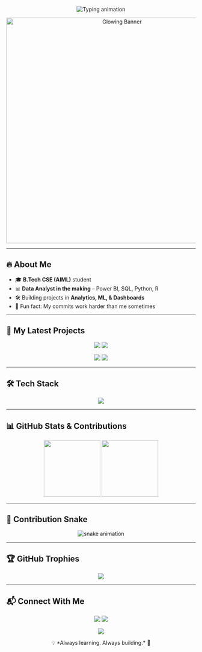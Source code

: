 <p align="center">
  <img src="https://readme-typing-svg.vercel.app?font=Fira+Code&size=28&duration=2800&pause=1000&center=true&width=800&lines=Hey+there!+I'm+Rads+👋;Data+Enthusiast+%7C+Dashboard+Wizard+%7C+Code+Explorer;Turning+Data+into+Decisions+📊;Building+Cool+Projects+🚀" alt="Typing animation" />
</p>

<p align="center">
  <img src="https://media.giphy.com/media/3oriO0OEd9QIDdllqo/giphy.gif" width="600" alt="Glowing Banner">
</p>

---

## 🔥 About Me
- 🎓 **B.Tech CSE (AIML)** student  
- 📊 **Data Analyst in the making** – Power BI, SQL, Python, R  
- 🛠 Building projects in **Analytics, ML, & Dashboards**  
- 🚀 Fun fact: My commits work harder than me sometimes  

---

## 🚀 My Latest Projects
<p align="center">
  <a href="https://github.com/radhishukla/Delivery-Time-Analysis"><img src="https://github-readme-stats.vercel.app/api/pin/?username=radhishukla&repo=Delivery-Time-Analysis&theme=tokyonight" /></a>
  <a href="https://github.com/radhishukla/Power-BI-Projects"><img src="https://github-readme-stats.vercel.app/api/pin/?username=radhishukla&repo=Power-BI-Projects&theme=tokyonight" /></a>
</p>
<p align="center">
  <a href="https://github.com/radhishukla/Electricity-Consumption-Time-Series-Forecasting"><img src="https://github-readme-stats.vercel.app/api/pin/?username=radhishukla&repo=Electricity-Consumption-Time-Series-Forecasting&theme=tokyonight" /></a>
  <a href="https://github.com/radhishukla/Leetcode"><img src="https://github-readme-stats.vercel.app/api/pin/?username=radhishukla&repo=Leetcode&theme=tokyonight" /></a>
</p>

---

## 🛠 Tech Stack
<p align="center">
  <img src="https://skillicons.dev/icons?i=python,r,postgresql,sqlite,powerbi,tableau,html,css,js,github,git" />
</p>

---

## 📊 GitHub Stats & Contributions
<p align="center">
  <img src="https://github-readme-stats.vercel.app/api?username=radhishukla&show_icons=true&theme=tokyonight&hide_border=true" height="150" />
  <img src="https://github-readme-streak-stats.herokuapp.com/?user=radhishukla&theme=tokyonight&hide_border=true" height="150" />
</p>

---

## 🐍 Contribution Snake
<p align="center">
  <img src="https://raw.githubusercontent.com/radhishukla/radhishukla/output/github-contribution-grid-snake.svg" alt="snake animation" />
</p>

---

## 🏆 GitHub Trophies
<p align="center">
  <img src="https://github-profile-trophy.vercel.app/?username=radhishukla&theme=radical&no-frame=true&margin-w=15&margin-h=15" />
</p>

---

## 📬 Connect With Me
<p align="center">
  <a href="https://www.linkedin.com/in/radhika-shukla"><img src="https://img.shields.io/badge/-Let's_Connect-blue?style=for-the-badge&logo=linkedin"/></a>
  <a href="mailto:radshukla@example.com"><img src="https://img.shields.io/badge/-Say_Hi!-red?style=for-the-badge&logo=gmail"/></a>
</p>

<p align="center">
  <img src="https://komarev.com/ghpvc/?username=radhishukla&style=for-the-badge&color=brightgreen" />
</p>

<p align="center">💡 *Always learning. Always building.* 🚀</p>
